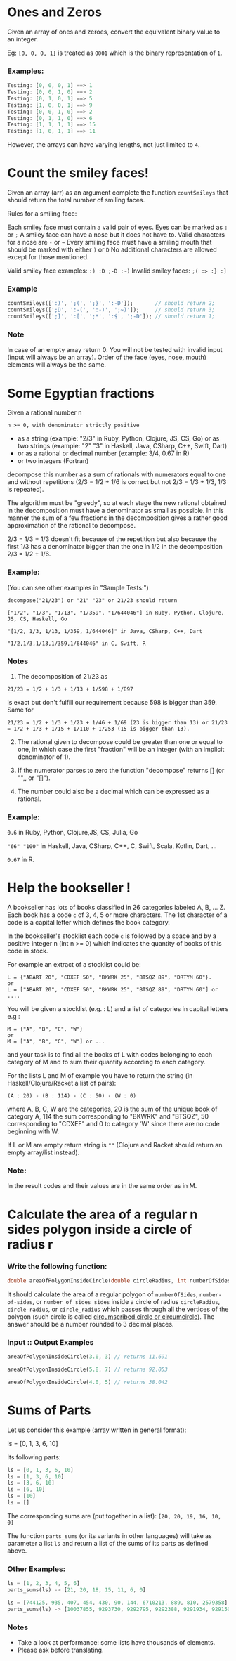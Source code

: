 # Ones and Zeros

Given an array of ones and zeroes, convert the equivalent binary value to an integer.

Eg: ```[0, 0, 0, 1]``` is treated as ```0001``` which is the binary representation of ```1```.

### Examples:

```Dart
Testing: [0, 0, 0, 1] ==> 1
Testing: [0, 0, 1, 0] ==> 2
Testing: [0, 1, 0, 1] ==> 5
Testing: [1, 0, 0, 1] ==> 9
Testing: [0, 0, 1, 0] ==> 2
Testing: [0, 1, 1, 0] ==> 6
Testing: [1, 1, 1, 1] ==> 15
Testing: [1, 0, 1, 1] ==> 11
```

However, the arrays can have varying lengths, not just limited to `4`.

# Count the smiley faces!

Given an array (arr) as an argument complete the function `countSmileys` that should return the total number of smiling faces.

Rules for a smiling face:

Each smiley face must contain a valid pair of eyes. Eyes can be marked as `:` or `;`
A smiley face can have a nose but it does not have to. Valid characters for a nose are `-` or `~`
Every smiling face must have a smiling mouth that should be marked with either `)` or `D`
No additional characters are allowed except for those mentioned.

Valid smiley face examples: `:) :D ;-D :~)`
Invalid smiley faces: `;( :> :} :]`

### Example
```Dart
countSmileys([':)', ';(', ';}', ':-D']);       // should return 2;
countSmileys([';D', ':-(', ':-)', ';~)']);     // should return 3;
countSmileys([';]', ':[', ';*', ':$', ';-D']); // should return 1;
```

### Note
In case of an empty array return 0. You will not be tested with invalid input (input will always be an array). Order of the face (eyes, nose, mouth) elements will always be the same.

# Some Egyptian fractions

Given a rational number n

`n >= 0, with denominator strictly positive`

- as a string (example: "2/3" in Ruby, Python, Clojure, JS, CS, Go)
or as two strings (example: "2" "3" in Haskell, Java, CSharp, C++, Swift, Dart)
- or as a rational or decimal number (example: 3/4, 0.67 in R)
- or two integers (Fortran)

decompose this number as a sum of rationals with numerators equal to one and without repetitions (2/3 = 1/2 + 1/6 is correct but not 2/3 = 1/3 + 1/3, 1/3 is repeated).

The algorithm must be "greedy", so at each stage the new rational obtained in the decomposition must have a denominator as small as possible. In this manner the sum of a few fractions in the decomposition gives a rather good approximation of the rational to decompose.

2/3 = 1/3 + 1/3 doesn't fit because of the repetition but also because the first 1/3 has a denominator bigger than the one in 1/2 in the decomposition 2/3 = 1/2 + 1/6.

### Example:
(You can see other examples in "Sample Tests:")

```
decompose("21/23") or "21" "23" or 21/23 should return 

["1/2", "1/3", "1/13", "1/359", "1/644046"] in Ruby, Python, Clojure, JS, CS, Haskell, Go

"[1/2, 1/3, 1/13, 1/359, 1/644046]" in Java, CSharp, C++, Dart

"1/2,1/3,1/13,1/359,1/644046" in C, Swift, R
```

### Notes
1. The decomposition of 21/23 as

`21/23 = 1/2 + 1/3 + 1/13 + 1/598 + 1/897`

is exact but don't fulfill our requirement because 598 is bigger than 359. Same for

`21/23 = 1/2 + 1/3 + 1/23 + 1/46 + 1/69 (23 is bigger than 13) or 21/23 = 1/2 + 1/3 + 1/15 + 1/110 + 1/253 (15 is bigger than 13).`

2. The rational given to decompose could be greater than one or equal to one, in which case the first "fraction" will be an integer (with an implicit denominator of 1).

3. If the numerator parses to zero the function "decompose" returns [] (or "",, or "[]").

4. The number could also be a decimal which can be expressed as a rational.

### Example:
`0.6` in Ruby, Python, Clojure,JS, CS, Julia, Go

`"66" "100"` in Haskell, Java, CSharp, C++, C, Swift, Scala, Kotlin, Dart, ...

`0.67` in R.

# Help the bookseller !

A bookseller has lots of books classified in 26 categories labeled A, B, ... Z. Each book has a code `c` of 3, 4, 5 or more characters. The 1st character of a code is a capital letter which defines the book category.

In the bookseller's stocklist each code `c` is followed by a space and by a positive integer n (int n >= 0) which indicates the quantity of books of this code in stock.

For example an extract of a stocklist could be:

```
L = {"ABART 20", "CDXEF 50", "BKWRK 25", "BTSQZ 89", "DRTYM 60"}.
or
L = ["ABART 20", "CDXEF 50", "BKWRK 25", "BTSQZ 89", "DRTYM 60"] or ....
```
You will be given a stocklist (e.g. : L) and a list of categories in capital letters e.g :

```
M = {"A", "B", "C", "W"} 
or
M = ["A", "B", "C", "W"] or ...
```

and your task is to find all the books of L with codes belonging to each category of M and to sum their quantity according to each category.

For the lists L and M of example you have to return the string (in Haskell/Clojure/Racket a list of pairs):

```
(A : 20) - (B : 114) - (C : 50) - (W : 0)
```
where A, B, C, W are the categories, 20 is the sum of the unique book of category A, 114 the sum corresponding to "BKWRK" and "BTSQZ", 50 corresponding to "CDXEF" and 0 to category 'W' since there are no code beginning with W.

If L or M are empty return string is `""` (Clojure and Racket should return an empty array/list instead).

### Note:
In the result codes and their values are in the same order as in M.

# Calculate the area of a regular n sides polygon inside a circle of radius r

### Write the following function:

```Dart
double areaOfPolygonInsideCircle(double circleRadius, int numberOfSides)
```

It should calculate the area of a regular polygon of `numberOfSides`, `number-of-sides`, or `number_of_sides sides` inside a circle of radius `circleRadius`, `circle-radius`, or `circle_radius` which passes through all the vertices of the polygon (such circle is called [circumscribed circle or circumcircle](https://en.wikipedia.org/wiki/Circumscribed_circle)). The answer should be a number rounded to 3 decimal places.

### Input :: Output Examples

```Dart
areaOfPolygonInsideCircle(3.0, 3) // returns 11.691

areaOfPolygonInsideCircle(5.8, 7) // returns 92.053

areaOfPolygonInsideCircle(4.0, 5) // returns 38.042
```

# Sums of Parts

Let us consider this example (array written in general format):

ls = [0, 1, 3, 6, 10]

Its following parts:

```Dart
ls = [0, 1, 3, 6, 10]
ls = [1, 3, 6, 10]
ls = [3, 6, 10]
ls = [6, 10]
ls = [10]
ls = []
```
The corresponding sums are (put together in a list): `[20, 20, 19, 16, 10, 0]`

The function `parts_sums` (or its variants in other languages) will take as parameter a list `ls` and return a list of the sums of its parts as defined above.

### Other Examples:
```Dart
ls = [1, 2, 3, 4, 5, 6] 
parts_sums(ls) -> [21, 20, 18, 15, 11, 6, 0]

ls = [744125, 935, 407, 454, 430, 90, 144, 6710213, 889, 810, 2579358]
parts_sums(ls) -> [10037855, 9293730, 9292795, 9292388, 9291934, 9291504, 9291414, 9291270, 2581057, 2580168, 2579358, 0]
```

### Notes

- Take a look at performance: some lists have thousands of elements.
- Please ask before translating.
